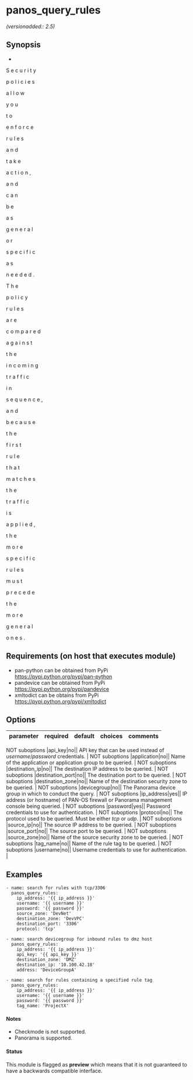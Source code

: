 # panos_query_rules

_(versionadded:: 2.5)_


## Synopsis

-
 
S
e
c
u
r
i
t
y
 
p
o
l
i
c
i
e
s
 
a
l
l
o
w
 
y
o
u
 
t
o
 
e
n
f
o
r
c
e
 
r
u
l
e
s
 
a
n
d
 
t
a
k
e
 
a
c
t
i
o
n
,
 
a
n
d
 
c
a
n
 
b
e
 
a
s
 
g
e
n
e
r
a
l
 
o
r
 
s
p
e
c
i
f
i
c
 
a
s
 
n
e
e
d
e
d
.
 
T
h
e
 
p
o
l
i
c
y
 
r
u
l
e
s
 
a
r
e
 
c
o
m
p
a
r
e
d
 
a
g
a
i
n
s
t
 
t
h
e
 
i
n
c
o
m
i
n
g
 
t
r
a
f
f
i
c
 
i
n
 
s
e
q
u
e
n
c
e
,
 
a
n
d
 
b
e
c
a
u
s
e
 
t
h
e
 
f
i
r
s
t
 
r
u
l
e
 
t
h
a
t
 
m
a
t
c
h
e
s
 
t
h
e
 
t
r
a
f
f
i
c
 
i
s
 
a
p
p
l
i
e
d
,
 
t
h
e
 
m
o
r
e
 
s
p
e
c
i
f
i
c
 
r
u
l
e
s
 
m
u
s
t
 
p
r
e
c
e
d
e
 
t
h
e
 
m
o
r
e
 
g
e
n
e
r
a
l
 
o
n
e
s
.




## Requirements (on host that executes module)

- pan-python can be obtained from PyPi https://pypi.python.org/pypi/pan-python
- pandevice can be obtained from PyPi https://pypi.python.org/pypi/pandevice
- xmltodict can be obtains from PyPi https://pypi.python.org/pypi/xmltodict

## Options

| parameter | required | default | choices | comments |
| --- | --- | --- | --- | --- |

NOT suboptions
|api_key|no||
API key that can be used instead of <em>username</em>/<em>password</em> credentials.
 |
NOT suboptions
|application|no||
Name of the application or application group to be queried.
 |
NOT suboptions
|destination_ip|no||
The destination IP address to be queried.
 |
NOT suboptions
|destination_port|no||
The destination port to be queried.
 |
NOT suboptions
|destination_zone|no||
Name of the destination security zone to be queried.
 |
NOT suboptions
|devicegroup|no||
The Panorama device group in which to conduct the query.
 |
NOT suboptions
|ip_address|yes||
IP address (or hostname) of PAN-OS firewall or Panorama management console being queried.
 |
NOT suboptions
|password|yes||
Password credentials to use for authentication.
 |
NOT suboptions
|protocol|no||
The protocol used to be queried.  Must be either <em>tcp</em> or <em>udp</em>.
 |
NOT suboptions
|source_ip|no||
The source IP address to be queried.
 |
NOT suboptions
|source_port|no||
The source port to be queried.
 |
NOT suboptions
|source_zone|no||
Name of the source security zone to be queried.
 |
NOT suboptions
|tag_name|no||
Name of the rule tag to be queried.
 |
NOT suboptions
|username|no||
Username credentials to use for authentication.
 |

## Examples

    - name: search for rules with tcp/3306
      panos_query_rules:
        ip_address: '{{ ip_address }}'
        username: '{{ username }}'
        password: '{{ password }}'
        source_zone: 'DevNet'
        destination_zone: 'DevVPC'
        destination_port: '3306'
        protocol: 'tcp'
    
    - name: search devicegroup for inbound rules to dmz host
      panos_query_rules:
        ip_address: '{{ ip_address }}'
        api_key: '{{ api_key }}'
        destination_zone: 'DMZ'
        destination_ip: '10.100.42.18'
        address: 'DeviceGroupA'
    
    - name: search for rules containing a specified rule tag
      panos_query_rules:
        ip_address: '{{ ip_address }}'
        username: '{{ username }}'
        password: '{{ password }}'
        tag_name: 'ProjectX'

#### Notes

- Checkmode is not supported.
- Panorama is supported.



#### Status

This module is flagged as **preview** which means that it is not guaranteed to have a backwards compatible interface.

